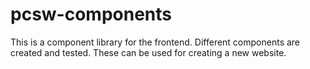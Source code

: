 # pcsw-components
This is a component library for the frontend. Different components are created and tested. These can be used for creating a new website.
